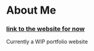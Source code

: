 # About Me

### [link to the website for now](https://doroluo.github.io/about-me/)

Currently a WIP portfolio website